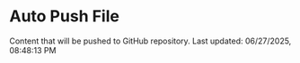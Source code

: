 # Auto Push File

Content that will be pushed to GitHub repository.
Last updated: 06/27/2025, 08:48:13 PM